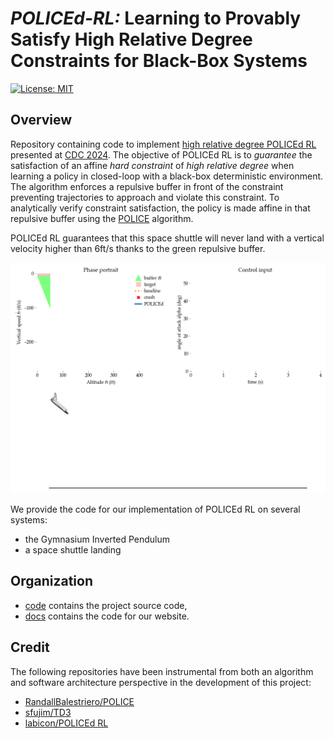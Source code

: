 # *POLICEd-RL:* Learning to Provably Satisfy High Relative Degree Constraints for Black-Box Systems

[![License: MIT](https://img.shields.io/badge/License-MIT-yellow.svg)](https://opensource.org/licenses/MIT)

## Overview
Repository containing code to implement [high relative degree POLICEd RL](https://arxiv.org/pdf/2407.20456.pdf) presented at [CDC 2024](https://cdc2024.ieeecss.org/).
The objective of POLICEd RL is to *guarantee* the satisfaction of an affine *hard constraint* of *high relative degree*
when learning a policy in closed-loop with a black-box deterministic environment.
The algorithm enforces a repulsive buffer in front of the constraint preventing trajectories to approach and violate this constraint.
To analytically verify constraint satisfaction, the policy is made affine in that repulsive buffer using the [POLICE](https://arxiv.org/pdf/2211.01340.pdf) algorithm.

POLICEd RL guarantees that this space shuttle will never land with a vertical velocity higher than 6ft/s thanks to the green repulsive buffer.

![POLICEd RL learns to land the shuttle softly](docs/static/videos/shuttle_gif.gif)


We provide the code for our implementation of POLICEd RL on several systems:
- the Gymnasium Inverted Pendulum
- a space shuttle landing






## Organization
- [code](code) contains the project source code,
- [docs](docs) contains the code for our website.



## Credit
The following repositories have been instrumental from both an algorithm and
software architecture perspective in the development of this project:
- [RandallBalestriero/POLICE](https://github.com/RandallBalestriero/POLICE)
- [sfujim/TD3](https://github.com/sfujim/TD3)
- [labicon/POLICEd RL](https://github.com/labicon/POLICEd-RL/tree/main)
